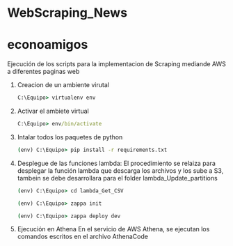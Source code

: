 # WebScraping_News

# econoamigos

Ejecución de los scripts para la implementacion de Scraping mediande AWS a diferentes paginas web 

1. Creacion de un ambiente virutal

    ```cmd
    C:\Equipo> virtualenv env
    ```

2. Activar el ambiete virtual

    ```cmd
    C:\Equipo> env/bin/activate
    ```

3. Intalar todos los paquetes de python

    ```cmd
    (env) C:\Equipo> pip install -r requirements.txt
    ```
    
4. Desplegue de las funciones lambda: El procedimiento se relaiza para desplegar la función lambda que descarga los archivos y los sube a S3, tambein se debe desarrollara para el folder lambda_Update_partitions


    ```cmd
    (env) C:\Equipo> cd lambda_Get_CSV
    ```


    ```cmd
    (env) C:\Equipo> zappa init
    ```
    

    ```cmd
    (env) C:\Equipo> zappa deploy dev
    ```   
    

      
5. Ejecución en Athena
En el servicio de AWS Athena, se ejecutan los comandos escritos en el archivo AthenaCode

